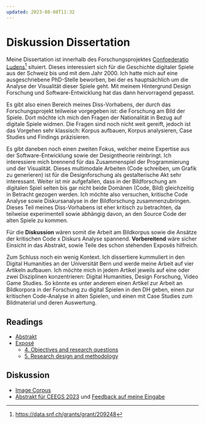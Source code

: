 ```yaml
---
updated: 2023-08-08T11:32
---
```

# Diskussion Dissertation
Meine Dissertation ist innerhalb des Forschungsprojektes [Confoederatio Ludens](https://chludens.ch/)[^1] situiert. Dieses interessiert sich für die Geschichte digitaler Spiele aus der Schweiz bis und mit dem Jahr 2000. Ich hatte mich auf eine ausgeschriebene PhD-Stelle beworben, bei der es hauptsächlich um die Analyse der Visualität dieser Spiele geht. Mit meinem Hintergrund Design Forschung und Software-Entwicklung hat das dann hervorragend gepasst.

Es gibt also einen Bereich meines Diss-Vorhabens, der durch das Forschungsprojekt teilweise vorgegeben ist: die Forschung am Bild der Spiele. Dort möchte ich mich den Fragen der Nationalität in Bezug auf digitale Spiele widmen. Die Fragen sind noch nicht weit gereift, jedoch ist das Vorgehen sehr klassisch: Korpus aufbauen, Korpus analysieren, Case Studies und Findings präzisieren.

Es gibt daneben noch einen zweiten Fokus, welcher meine Expertise aus der Software-Entwicklung sowie der Designtheorie reinbringt. Ich interessiere mich brennend für das Zusammenspiel der Programmierung und der Visualität. Dieses multimodale Arbeiten (Code schreiben, um Grafik zu generieren) ist für die Designforschung als gestalterische Akt sehr interessant. Weiter ist mir aufgefallen, dass in der Bildforschung am digitalen Spiel selten bis gar nicht beide Domänen (Code, Bild) gleichzeitig in Betracht gezogen werden. Ich möchte also versuchen, kritische Code Analyse sowie Diskursanalyse in der Bildforschung zusammenzubringen. Dieses Teil meines Diss-Vorhabens ist eher kritisch zu betrachten, da teilweise experimentell sowie abhängig davon, an den Source Code der alten Spiele zu kommen.

Für die **Diskussion** wären somit die Arbeit am Bildkorpus sowie die Ansätze der kritischen Code x Diskurs Analyse spannend. **Vorbereitend** wäre sicher Einsicht in das Abstrakt, sowie Teile des schon stehenden Exposés hilfreich.

Zum Schluss noch ein wenig Kontext. Ich dissertiere kummuliert in den Digital Humanities an der Universität Bern und werde meine Arbeit auf vier Artikeln aufbauen. Ich möchte mich in jedem Artikel jeweils auf eine oder zwei Disziplinen konzentrieren: Digital Humanities, Design Forschung, Video Game Studies. So könnte es unter anderem einen Artikel zur Arbeit an Bildkorpora in der Forschung zu digital Spielen in den DH geben, einen zur kritischen Code-Analyse in alten Spielen, und einen mit Case Studies zum Bildmaterial und deren Auswertung.

## Readings
- [Abstrakt](notes/Abstract.md)
- [Exposé](output/expose-v2.md)
	- [4. Objectives and research questions](output/expose-v2.md#objectives-and-research-questions)
	- [5. Research design and methodology](output/expose-v2.md#research-design-and-methodology)

## Diskussion
- [Image Corpus](notes/Image%20Corpus.md)
- [Abstrakt für CEEGS 2023](output/ceegs_2023/ceegs_2023.md) und [Feedback auf meine Eingabe](output/ceegs_2023/ceegs_2023_feedback.md)

[^1]: https://data.snf.ch/grants/grant/209248